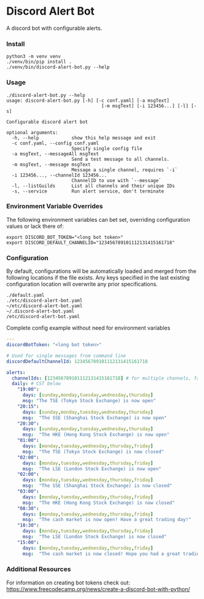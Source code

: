 # Discord Alert Bot

A discord bot with configurable alerts.

### Install
```
python3 -m venv venv
./venv/bin/pip install .
./venv/bin/discord-alert-bot.py --help
```

### Usage
```
./discord-alert-bot.py --help
usage: discord-alert-bot.py [-h] [-c conf.yaml] [-a msgText]
                                   [-m msgText] [-i 123456...] [-l] [-s]

Configurable discord alert bot

optional arguments:
  -h, --help            show this help message and exit
  -c conf.yaml, --config conf.yaml
                        Specify single config file
  -a msgText, --messageAll msgText
                        Send a test message to all channels.
  -m msgText, --message msgText
                        Message a single channel, requires `-i`
  -i 123456..., --channelId 123456...
                        ChannelID to use with `--message`
  -l, --listGuilds      List all channels and their unique IDs
  -s, --service         Run alert service, don't terminate
```

### Environment Variable Overrides

The following environment variables can bet set, overriding configuration values or lack there of:
```
export DISCORD_BOT_TOKEN="<long bot token>"
export DISCORD_DEFAULT_CHANNELID="123456789101112131415161718"
```

### Configuration
By default, configurations will be automatically loaded and merged from the following locations if the file exists. Any keys specified in the last existing configuration location will overwrite any prior specifications.
```
./default.yaml
./etc/discord-alert-bot.yaml
~/etc/discord-alert-bot.yaml
~/.discord-alert-bot.yaml
/etc/discord-alert-bot.yaml
```

Complete config example without need for environment variables
```default.yaml
---
discordBotToken: "<long bot token>"

# Used for single messages from command line
discordDefaultChannelId: 123456789101112131415161718

alerts:
  channelIds: [123456789101112131415161718] # for multiple channels, fall back to `discordDefaultChannelId` if not specified
  daily: # CST below
    "19:00":
      days: [sunday,monday,tuesday,wednesday,thursday]
      msg: "The TSE (Tokyo Stock Exchange) is now open"
    "20:15":
      days: [sunday,monday,tuesday,wednesday,thursday]
      msg:  "The SSE (Shanghai Stock Exchange) is now open"
    "20:30":
      days: [sunday,monday,tuesday,wednesday,thursday]
      msg:  "The HKE (Hong Kong Stock Exchange) is now open"
    "01:00":
      days: [monday,tuesday,wednesday,thursday,friday]
      msg:  "The TSE (Tokyo Stock Exchange) is now closed"
    "02:00":
      days: [monday,tuesday,wednesday,thursday,friday]
      msg:  "The LSE (London Stock Exchange) is now open"
    "02:00":
      days: [monday,tuesday,wednesday,thursday,friday]
      msg:  "The SSE (Shanghai Stock Exchange) is now closed"
    "03:00":
      days: [monday,tuesday,wednesday,thursday,friday]
      msg:  "The HKE (Hong Kong Stock Exchange) is now closed"
    "08:30":
      days: [monday,tuesday,wednesday,thursday,friday]
      msg:  "The cash market is now open! Have a great trading day!"
    "10:30":
      days: [monday,tuesday,wednesday,thursday,friday]
      msg:  "The LSE (London Stock Exchange) is now closed"
    "15:00":
      days: [monday,tuesday,wednesday,thursday,friday]
      msg:  "The cash market is now closed! Hope you had a great trading day!"

```

### Additional Resources
For information on creating bot tokens check out:
https://www.freecodecamp.org/news/create-a-discord-bot-with-python/

